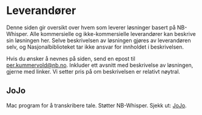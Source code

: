 # Leverandører
Denne siden gir oversikt over hvem som leverer løsninger basert på NB-Whisper. Alle kommersielle og ikke-kommersielle leverandører kan beskrive sin løsningen her. Selve beskrivelsen av løsningen gjøres av leverandøren selv, og Nasjonalbiblioteket tar ikke ansvar for innholdet i beskrivelsen.

Hvis du ønsker å nevnes på siden, send en epost til [per.kummervold@nb.no](mailto:per.kummervold@nb.no). Inkluder ett avsnitt med beskrivelse av løsningen, gjerne med linker. Vi setter pris på om beskrivelsen er relativt nøytral.

## JoJo
Mac program for å transkribere tale. Støtter NB-Whisper. Sjekk ut: [JoJo](https://apps.apple.com/no/app/jojo-transcribe/id1659864300?mt=12]).
